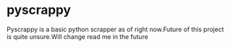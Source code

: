 # pyscrappy

Pyscrappy is a basic python scrapper as of right now.Future of this project is quite unsure.Will change read me in the future
